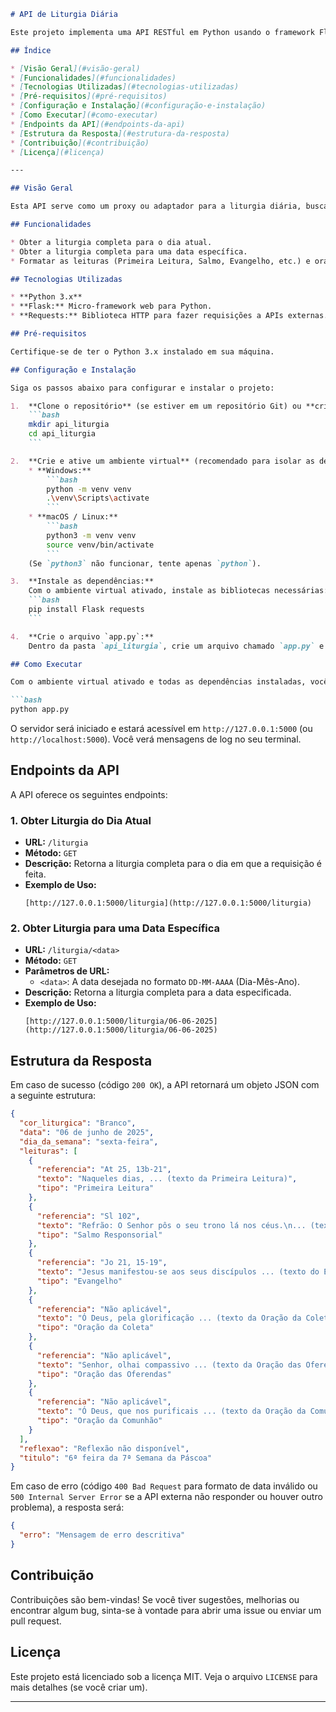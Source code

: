 ```markdown
# API de Liturgia Diária

Este projeto implementa uma API RESTful em Python usando o framework Flask para fornecer a liturgia diária. A API consome uma API externa para obter os dados litúrgicos e os apresenta em um formato padronizado.

## Índice

* [Visão Geral](#visão-geral)
* [Funcionalidades](#funcionalidades)
* [Tecnologias Utilizadas](#tecnologias-utilizadas)
* [Pré-requisitos](#pré-requisitos)
* [Configuração e Instalação](#configuração-e-instalação)
* [Como Executar](#como-executar)
* [Endpoints da API](#endpoints-da-api)
* [Estrutura da Resposta](#estrutura-da-resposta)
* [Contribuição](#contribuição)
* [Licença](#licença)

---

## Visão Geral

Esta API serve como um proxy ou adaptador para a liturgia diária, buscando os dados de uma fonte externa (`https://liturgia.up.railway.app/v2/`) e reformatando-os para uma estrutura de resposta mais simples e consistente. Isso abstrai a complexidade e as possíveis mudanças na API externa, oferecendo um endpoint local estável para suas aplicações.

## Funcionalidades

* Obter a liturgia completa para o dia atual.
* Obter a liturgia completa para uma data específica.
* Formatar as leituras (Primeira Leitura, Salmo, Evangelho, etc.) e orações em uma estrutura fácil de usar.

## Tecnologias Utilizadas

* **Python 3.x**
* **Flask:** Micro-framework web para Python.
* **Requests:** Biblioteca HTTP para fazer requisições a APIs externas.

## Pré-requisitos

Certifique-se de ter o Python 3.x instalado em sua máquina.

## Configuração e Instalação

Siga os passos abaixo para configurar e instalar o projeto:

1.  **Clone o repositório** (se estiver em um repositório Git) ou **crie a pasta do projeto**:
    ```bash
    mkdir api_liturgia
    cd api_liturgia
    ```

2.  **Crie e ative um ambiente virtual** (recomendado para isolar as dependências):
    * **Windows:**
        ```bash
        python -m venv venv
        .\venv\Scripts\activate
        ```
    * **macOS / Linux:**
        ```bash
        python3 -m venv venv
        source venv/bin/activate
        ```
    (Se `python3` não funcionar, tente apenas `python`).

3.  **Instale as dependências:**
    Com o ambiente virtual ativado, instale as bibliotecas necessárias:
    ```bash
    pip install Flask requests
    ```

4.  **Crie o arquivo `app.py`:**
    Dentro da pasta `api_liturgia`, crie um arquivo chamado `app.py` e cole o código da sua API nele.

## Como Executar

Com o ambiente virtual ativado e todas as dependências instaladas, você pode iniciar o servidor Flask:

```bash
python app.py
```

O servidor será iniciado e estará acessível em `http://127.0.0.1:5000` (ou `http://localhost:5000`). Você verá mensagens de log no seu terminal.

## Endpoints da API

A API oferece os seguintes endpoints:

### 1. Obter Liturgia do Dia Atual

* **URL:** `/liturgia`
* **Método:** `GET`
* **Descrição:** Retorna a liturgia completa para o dia em que a requisição é feita.
* **Exemplo de Uso:**
    ```
    [http://127.0.0.1:5000/liturgia](http://127.0.0.1:5000/liturgia)
    ```

### 2. Obter Liturgia para uma Data Específica

* **URL:** `/liturgia/<data>`
* **Método:** `GET`
* **Parâmetros de URL:**
    * `<data>`: A data desejada no formato `DD-MM-AAAA` (Dia-Mês-Ano).
* **Descrição:** Retorna a liturgia completa para a data especificada.
* **Exemplo de Uso:**
    ```
    [http://127.0.0.1:5000/liturgia/06-06-2025](http://127.0.0.1:5000/liturgia/06-06-2025)
    ```

## Estrutura da Resposta

Em caso de sucesso (código `200 OK`), a API retornará um objeto JSON com a seguinte estrutura:

```json
{
  "cor_liturgica": "Branco",
  "data": "06 de junho de 2025",
  "dia_da_semana": "sexta-feira",
  "leituras": [
    {
      "referencia": "At 25, 13b-21",
      "texto": "Naqueles dias, ... (texto da Primeira Leitura)",
      "tipo": "Primeira Leitura"
    },
    {
      "referencia": "Sl 102",
      "texto": "Refrão: O Senhor pôs o seu trono lá nos céus.\n... (texto do Salmo)",
      "tipo": "Salmo Responsorial"
    },
    {
      "referencia": "Jo 21, 15-19",
      "texto": "Jesus manifestou-se aos seus discípulos ... (texto do Evangelho)",
      "tipo": "Evangelho"
    },
    {
      "referencia": "Não aplicável",
      "texto": "Ó Deus, pela glorificação ... (texto da Oração da Coleta)",
      "tipo": "Oração da Coleta"
    },
    {
      "referencia": "Não aplicável",
      "texto": "Senhor, olhai compassivo ... (texto da Oração das Oferendas)",
      "tipo": "Oração das Oferendas"
    },
    {
      "referencia": "Não aplicável",
      "texto": "Ó Deus, que nos purificais ... (texto da Oração da Comunhão)",
      "tipo": "Oração da Comunhão"
    }
  ],
  "reflexao": "Reflexão não disponível",
  "titulo": "6ª feira da 7ª Semana da Páscoa"
}
```

Em caso de erro (código `400 Bad Request` para formato de data inválido ou `500 Internal Server Error` se a API externa não responder ou houver outro problema), a resposta será:

```json
{
  "erro": "Mensagem de erro descritiva"
}
```

## Contribuição

Contribuições são bem-vindas! Se você tiver sugestões, melhorias ou encontrar algum bug, sinta-se à vontade para abrir uma issue ou enviar um pull request.

## Licença

Este projeto está licenciado sob a licença MIT. Veja o arquivo `LICENSE` para mais detalhes (se você criar um).

---
```
